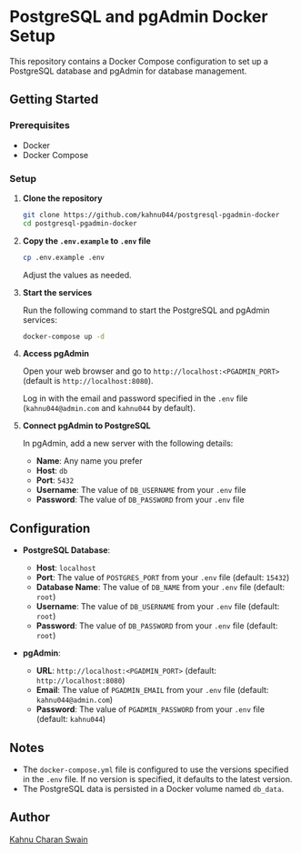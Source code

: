 # PostgreSQL and pgAdmin Docker Setup

This repository contains a Docker Compose configuration to set up a PostgreSQL database and pgAdmin for database management.

## Getting Started

### Prerequisites

- Docker
- Docker Compose

### Setup

1. **Clone the repository**

   ```bash
   git clone https://github.com/kahnu044/postgresql-pgadmin-docker
   cd postgresql-pgadmin-docker
   ```

2. **Copy the `.env.example` to `.env` file**

   ```bash
   cp .env.example .env
   ```

   Adjust the values as needed.

3. **Start the services**

   Run the following command to start the PostgreSQL and pgAdmin services:

   ```bash
   docker-compose up -d
   ```

4. **Access pgAdmin**

   Open your web browser and go to `http://localhost:<PGADMIN_PORT>` (default is `http://localhost:8080`).

   Log in with the email and password specified in the `.env` file (`kahnu044@admin.com` and `kahnu044` by default).

5. **Connect pgAdmin to PostgreSQL**

   In pgAdmin, add a new server with the following details:

   - **Name**: Any name you prefer
   - **Host**: `db`
   - **Port**: `5432`
   - **Username**: The value of `DB_USERNAME` from your `.env` file
   - **Password**: The value of `DB_PASSWORD` from your `.env` file

## Configuration

- **PostgreSQL Database**:

  - **Host**: `localhost`
  - **Port**: The value of `POSTGRES_PORT` from your `.env` file (default: `15432`)
  - **Database Name**: The value of `DB_NAME` from your `.env` file (default: `root`)
  - **Username**: The value of `DB_USERNAME` from your `.env` file (default: `root`)
  - **Password**: The value of `DB_PASSWORD` from your `.env` file (default: `root`)

- **pgAdmin**:
  - **URL**: `http://localhost:<PGADMIN_PORT>` (default: `http://localhost:8080`)
  - **Email**: The value of `PGADMIN_EMAIL` from your `.env` file (default: `kahnu044@admin.com`)
  - **Password**: The value of `PGADMIN_PASSWORD` from your `.env` file (default: `kahnu044`)

## Notes

- The `docker-compose.yml` file is configured to use the versions specified in the `.env` file. If no version is specified, it defaults to the latest version.
- The PostgreSQL data is persisted in a Docker volume named `db_data`.

## Author

[Kahnu Charan Swain](https://github.com/kahnu044)



